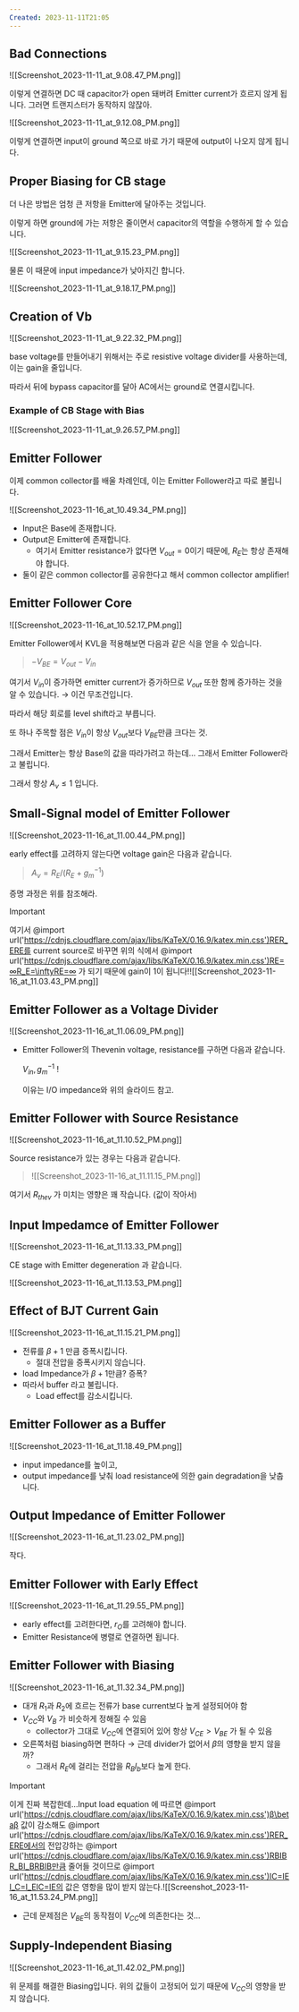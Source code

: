 ```yaml
---
Created: 2023-11-11T21:05
---
```

## Bad Connections

![[Screenshot_2023-11-11_at_9.08.47_PM.png]]

이렇게 연결하면 DC 때 capacitor가 open 돼버려 Emitter current가 흐르지 않게 됩니다. 그러면 트랜지스터가 동작하지 않잖아.

![[Screenshot_2023-11-11_at_9.12.08_PM.png]]

이렇게 연결하면 input이 ground 쪽으로 바로 가기 때문에 output이 나오지 않게 됩니다.

## Proper Biasing for CB stage

더 나은 방법은 엄청 큰 저항을 Emitter에 달아주는 것입니다.

이렇게 하면 ground에 가는 저항은 줄이면서 capacitor의 역할을 수행하게 할 수 있습니다.

![[Screenshot_2023-11-11_at_9.15.23_PM.png]]

물론 이 때문에 input impedance가 낮아지긴 합니다.

![[Screenshot_2023-11-11_at_9.18.17_PM.png]]

## Creation of Vb

![[Screenshot_2023-11-11_at_9.22.32_PM.png]]

base voltage를 만들어내기 위해서는 주로 resistive voltage divider를 사용하는데, 이는 gain을 줄입니다.

따라서 뒤에 bypass capacitor를 달아 AC에서는 ground로 연결시킵니다.

### Example of CB Stage with Bias

![[Screenshot_2023-11-11_at_9.26.57_PM.png]]

## Emitter Follower

이제 common collector를 배울 차례인데, 이는 Emitter Follower라고 따로 불립니다.

![[Screenshot_2023-11-16_at_10.49.34_PM.png]]

- Input은 Base에 존재합니다.
- Output은 Emitter에 존재합니다.
    - 여기서 Emitter resistance가 없다면 $V_{out}=0$﻿이기 때문에, $R_E$﻿는 항상 존재해야 합니다.
- 둘이 같은 common collector를 공유한다고 해서 common collector amplifier!

## Emitter Follower Core

![[Screenshot_2023-11-16_at_10.52.17_PM.png]]

Emitter Follower에서 KVL을 적용해보면 다음과 같은 식을 얻을 수 있습니다.

> $-V_{BE}=V_{out}-V_{in}$﻿

여기서 $V_{in}$﻿이 증가하면 emitter current가 증가하므로 $V_{out}$﻿ 또한 함께 증가하는 것을 알 수 있습니다. → 이건 무조건입니다.

따라서 해당 회로를 level shift라고 부릅니다.

또 하나 주목할 점은 $V_{in}$﻿이 항상 $V_{out}$﻿보다 $V_{BE}$﻿만큼 크다는 것.

그래서 Emitter는 항상 Base의 값을 따라가려고 하는데… 그래서 Emitter Follower라고 불립니다.

그래서 항상 $A_v \le 1$﻿ 입니다.

## Small-Signal model of Emitter Follower

![[Screenshot_2023-11-16_at_11.00.44_PM.png]]

early effect를 고려하지 않는다면 voltage gain은 다음과 같습니다.

> $A_v=R_E/(R_E+g_m^{-1})$﻿

증명 과정은 위를 참조해라.

> [!important]  
> 여기서 @import url('https://cdnjs.cloudflare.com/ajax/libs/KaTeX/0.16.9/katex.min.css')RER_ERE​﻿를 current source로 바꾸면 위의 식에서 @import url('https://cdnjs.cloudflare.com/ajax/libs/KaTeX/0.16.9/katex.min.css')RE=∞R_E=\inftyRE​=∞﻿ 가 되기 때문에 gain이 1이 됩니다!![[Screenshot_2023-11-16_at_11.03.43_PM.png]]  

## Emitter Follower as a Voltage Divider

![[Screenshot_2023-11-16_at_11.06.09_PM.png]]

- Emitter Follower의 Thevenin voltage, resistance를 구하면 다음과 같습니다.
    
    $V_{in}, g_m^{-1}$﻿ !
    
    이유는 I/O impedance와 위의 슬라이드 참고.
    

## Emitter Follower with Source Resistance

![[Screenshot_2023-11-16_at_11.10.52_PM.png]]

Source resistance가 있는 경우는 다음과 같습니다.

> ![[Screenshot_2023-11-16_at_11.11.15_PM.png]]
> 
>   

여기서 $R_{thev}$﻿ 가 미치는 영향은 꽤 작습니다. (값이 작아서)

## Input Impedamce of Emitter Follower

![[Screenshot_2023-11-16_at_11.13.33_PM.png]]

CE stage with Emitter degeneration 과 같습니다.

![[Screenshot_2023-11-16_at_11.13.53_PM.png]]

## Effect of BJT Current Gain

![[Screenshot_2023-11-16_at_11.15.21_PM.png]]

- 전류를 $\beta +1$﻿ 만큼 증폭시킵니다.
    - 절대 전압을 증폭시키지 않습니다.
- load Impedance가 $\beta +1$﻿만큼? 증폭?
- 따라서 buffer 라고 불립니다.
    - Load effect를 감소시킵니다.

## Emitter Follower as a Buffer

![[Screenshot_2023-11-16_at_11.18.49_PM.png]]

- input impedance를 높이고,
- output impedance를 낮춰 load resistance에 의한 gain degradation을 낮춥니다.

## Output Impedance of Emitter Follower

![[Screenshot_2023-11-16_at_11.23.02_PM.png]]

작다.

## Emitter Follower with Early Effect

![[Screenshot_2023-11-16_at_11.29.55_PM.png]]

- early effect를 고려한다면, $r_O$﻿를 고려해야 합니다.
- Emitter Resistance에 병렬로 연결하면 됩니다.

## Emitter Follower with Biasing

![[Screenshot_2023-11-16_at_11.32.34_PM.png]]

- 대개 $R_1$﻿과 $R_2$﻿에 흐르는 전류가 base current보다 높게 설정되어야 함
- $V_{CC}$﻿와 $V_B$﻿ 가 비슷하게 정해질 수 있음
    - collector가 그대로 $V_{CC}$﻿에 연결되어 있어 항상 $V_{CE}>V_{BE}$﻿ 가 될 수 있음
- 오른쪽처럼 biasing하면 편하다 → 근데 divider가 없어서 $\beta$﻿의 영향을 받지 않을까?
    - 그래서 $R_E$﻿에 걸리는 전압을 $R_BI_b$﻿보다 높게 한다.

> [!important]  
> 이게 진짜 복잡한데…Input load equation 에 따르면 @import url('https://cdnjs.cloudflare.com/ajax/libs/KaTeX/0.16.9/katex.min.css')β\betaβ﻿ 값이 감소해도 @import url('https://cdnjs.cloudflare.com/ajax/libs/KaTeX/0.16.9/katex.min.css')RER_ERE​﻿에서의 전압강하는 @import url('https://cdnjs.cloudflare.com/ajax/libs/KaTeX/0.16.9/katex.min.css')RBIBR_BI_BRB​IB​﻿만큼 줄어들 것이므로 @import url('https://cdnjs.cloudflare.com/ajax/libs/KaTeX/0.16.9/katex.min.css')IC=IEI_C=I_EIC​=IE​﻿의 값은 영항을 많이 받지 않는다.![[Screenshot_2023-11-16_at_11.53.24_PM.png]]  

- 근데 문제점은 $V_{BE}$﻿의 동작점이 $V_{CC}$﻿에 의존한다는 것…

## Supply-Independent Biasing

![[Screenshot_2023-11-16_at_11.42.02_PM.png]]

위 문제를 해결한 Biasing입니다. 위의 값들이 고정되어 있기 때문에 $V_{CC}$﻿의 영향을 받지 않습니다.